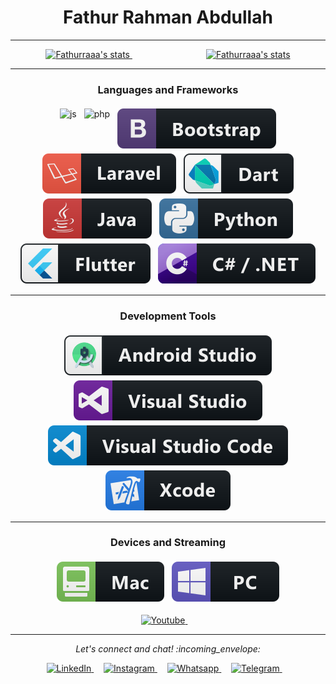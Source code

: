 <h1 align="center">Fathur Rahman Abdullah</h1>

---

<p align="center">
  <a align="left" href="https://github.com/Quadrified/Quadrified">
    <img width="477.5" src="https://github-readme-stats.anuraghazra1.vercel.app/api?username=fathurrahman0530&show_icons=true&include_all_commits=true&theme=tokyonight" alt="Fathurraaa's stats" /> 
  </a>
  &nbsp&nbsp&nbsp&nbsp&nbsp&nbsp&nbsp&nbsp&nbsp&nbsp&nbsp&nbsp&nbsp&nbsp&nbsp&nbsp&nbsp&nbsp&nbsp&nbsp&nbsp&nbsp&nbsp&nbsp&nbsp&nbsp&nbsp&nbsp&nbsp
  <a align="right" href="https://github.com/Quadrified/Quadrified">
    <img width="400" src="https://github-readme-stats.anuraghazra1.vercel.app/api/top-langs/?username=fathurrahman0530&layout=compact&theme=tokyonight" alt="Fathurraaa's stats" />
  </a>
 </p>

---

<h3 align="center">Languages and Frameworks</h3>

<p align="center">
  <img src="https://github.com/Quadrified/Quadrified/blob/master/assets/svg/dev/languages/js.svg" alt="js" style="vertical-align:top; margin:4px">
  <img src="https://github.com/Quadrified/Quadrified/blob/master/assets/svg/dev/languages/php.svg" alt="php" style="vertical-align:top; margin:4px">
  <img src="https://github.com/MikeCodesDotNET/ColoredBadges/blob/master/svg/dev/frameworks/bootstrap.svg" alt="bootstrap" style="vertical-align:top; margin:4px">
  <img src="https://github.com/MikeCodesDotNET/ColoredBadges/blob/master/svg/dev/frameworks/laravel.svg" alt="laravel" style="vertical-align:top; margin:4px">
  <img src="https://github.com/MikeCodesDotNET/ColoredBadges/blob/master/svg/dev/languages/dart_colour.svg" alt="dart" style="vertical-align:top; margin:4px"><br>
  <img src="https://github.com/MikeCodesDotNET/ColoredBadges/blob/master/svg/dev/languages/java.svg" alt="java" style="vertical-align:top; margin:4px">
  <img src="https://github.com/MikeCodesDotNET/ColoredBadges/blob/master/svg/dev/languages/python.svg" alt="python" style="vertical-align:top; margin:4px">
  <img src="https://github.com/MikeCodesDotNET/ColoredBadges/blob/master/svg/dev/frameworks/flutter.svg" alt="flutter" style="vertical-align:top; margin:4px">
  <img src="https://github.com/MikeCodesDotNET/ColoredBadges/blob/master/svg/dev/languages/csharp_dotnet.svg" alt="csharp_dotnet" style="vertical-align:top; margin:4px">
</p>

---

<h3 align="center">Development Tools</h3>

<p align="center">
  <img src="https://github.com/MikeCodesDotNET/ColoredBadges/blob/master/svg/dev/tools/android_studio_colour.svg" alt="android studio" style="vertical-align:top; margin:4px">
  <img src="https://github.com/MikeCodesDotNET/ColoredBadges/blob/master/svg/dev/tools/visualstudio.svg" alt="visual studio" style="vertical-align:top; margin:4px">
  <img src="https://github.com/MikeCodesDotNET/ColoredBadges/blob/master/svg/dev/tools/visualstudio_code.svg" alt="vs code" style="vertical-align:top; margin:4px">
  <img src="https://github.com/MikeCodesDotNET/ColoredBadges/blob/master/svg/dev/tools/xcode.svg" alt="xcode" style="vertical-align:top; margin:4px">
</p>

---

<h3 align="center">Devices and Streaming</h3>

<p align="center">
  <img src="https://github.com/MikeCodesDotNET/ColoredBadges/blob/master/svg/devices/mac.svg" alt="macbook" style="vertical-align:top; margin:4px">
  <img src="https://github.com/MikeCodesDotNET/ColoredBadges/blob/master/svg/devices/pc.svg" alt="pc | windows" style="vertical-align:top; margin:4px">
  <br>
  <br>
  <a href="https://www.youtube.com/channel/UC3VHsXkScT1GAEwKLPcqm4A" target="_blank">
    <img src="https://github.com/Quadrified/Quadrified/blob/master/assets/svg/streaming/youtube.svg" margin="4px" alt="Youtube">
  </a> &nbsp; &nbsp;
</p>

---

<p align="center"> 
  <i> Let's connect and chat! :incoming_envelope: </i>
</p>

<p align="center">
  <a href="https://www.linkedin.com/in/fathur-rahman-6417471a0" target="_blank">
    <img src="https://github.com/Quadrified/Quadrified/blob/master/assets/social_media_svgs/linkedin-round.svg" width="35px" alt="LinkedIn">
  </a> &nbsp; &nbsp;
  <a href="https://instagram.com/fathurraaa" target="_blank">
    <img src="https://github.com/Quadrified/Quadrified/blob/master/assets/social_media_svgs/instagram-round.svg" width="35px" alt="Instagram">
  </a> &nbsp; &nbsp;
  <a href="https://api.whatsapp.com/send?phone=+6285242488428" target="_blank">
    <img src="https://github.com/Quadrified/Quadrified/blob/master/assets/social_media_svgs/whatsapp-round.svg" width="35px" alt="Whatsapp">
  </a> &nbsp; &nbsp;
  <a href="https://t.me/Anonym05" target="_blank">
    <img src="https://github.com/Quadrified/Quadrified/blob/master/assets/social_media_svgs/telegram-round.svg" width="35px" alt="Telegram">
  </a> &nbsp; &nbsp;
</p>
